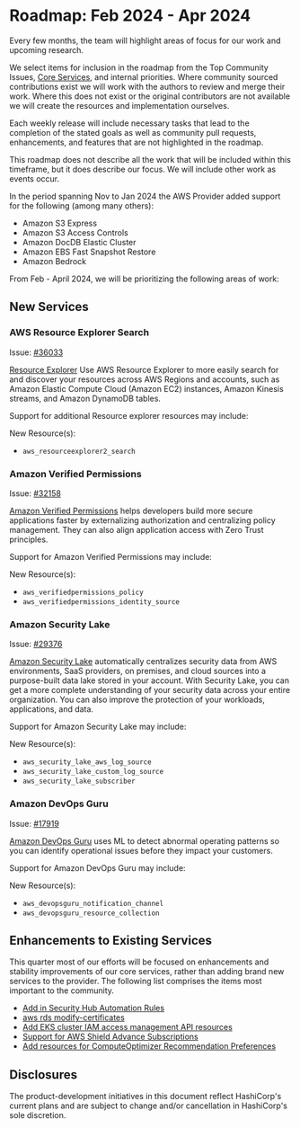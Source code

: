 # Roadmap:  Feb 2024 - Apr 2024

Every few months, the team will highlight areas of focus for our work and upcoming research.

We select items for inclusion in the roadmap from the Top Community Issues, [Core Services](https://hashicorp.github.io/terraform-provider-aws/core-services/), and internal priorities. Where community sourced contributions exist we will work with the authors to review and merge their work. Where this does not exist or the original contributors are not available we will create the resources and implementation ourselves.

Each weekly release will include necessary tasks that lead to the completion of the stated goals as well as community pull requests, enhancements, and features that are not highlighted in the roadmap.

This roadmap does not describe all the work that will be included within this timeframe, but it does describe our focus. We will include other work as events occur.

In the period spanning Nov to Jan 2024 the AWS Provider added support for the following (among many others):

- Amazon S3 Express
- Amazon S3 Access Controls
- Amazon DocDB Elastic Cluster
- Amazon EBS Fast Snapshot Restore
- Amazon Bedrock

From Feb - April 2024, we will be prioritizing the following areas of work:

## New Services

### AWS Resource Explorer Search

Issue: [#36033](https://github.com/hashicorp/terraform-provider-aws/issues/36033)

[Resource Explorer](https://aws.amazon.com/resourceexplorer/) Use AWS Resource Explorer to more easily search for and discover your resources across AWS Regions and accounts, such as Amazon Elastic Compute Cloud (Amazon EC2) instances, Amazon Kinesis streams, and Amazon DynamoDB tables.

Support for additional Resource explorer resources may include:

New Resource(s):

- `aws_resourceexplorer2_search`

### Amazon Verified Permissions

Issue: [#32158](https://github.com/hashicorp/terraform-provider-aws/issues/32158)

[Amazon Verified Permissions](https://aws.amazon.com/verified-permissions/) helps developers build more secure applications faster by externalizing authorization and centralizing policy management. They can also align application access with Zero Trust principles.

Support for Amazon Verified Permissions may include:

New Resource(s):

- `aws_verifiedpermissions_policy`
- `aws_verifiedpermissions_identity_source`

### Amazon Security Lake

Issue: [#29376](https://github.com/hashicorp/terraform-provider-aws/issues/29376)

[Amazon Security Lake](https://aws.amazon.com/security-lake/) automatically centralizes security data from AWS environments, SaaS providers, on premises, and cloud sources into a purpose-built data lake stored in your account. With Security Lake, you can get a more complete understanding of your security data across your entire organization. You can also improve the protection of your workloads, applications, and data.

Support for Amazon Security Lake may include:

New Resource(s):

- `aws_security_lake_aws_log_source`
- `aws_security_lake_custom_log_source`
- `aws_security_lake_subscriber`

### Amazon DevOps Guru

Issue: [#17919](https://github.com/hashicorp/terraform-provider-aws/issues/17919)

[Amazon DevOps Guru](https://aws.amazon.com/security-lake/) uses ML to detect abnormal operating patterns so you can identify operational issues before they impact your customers.

Support for Amazon DevOps Guru may include:

New Resource(s):

- `aws_devopsguru_notification_channel`
- `aws_devopsguru_resource_collection`

## Enhancements to Existing Services

This quarter most of our efforts will be focused on enhancements and stability improvements of our core services, rather than adding brand new services to the provider. The following list comprises the items most important to the community.

- [Add in Security Hub Automation Rules](https://github.com/hashicorp/terraform-provider-aws/issues/32210)
- [aws rds modify-certificates](https://github.com/hashicorp/terraform-provider-aws/issues/33196)
- [Add EKS cluster IAM access management API resources](https://github.com/hashicorp/terraform-provider-aws/issues/34982)
- [Support for AWS Shield Advance Subscriptions](https://github.com/hashicorp/terraform-provider-aws/issues/21430)
- [Add resources for ComputeOptimizer Recommendation Preferences](https://github.com/hashicorp/terraform-provider-aws/issues/23945)

## Disclosures

The product-development initiatives in this document reflect HashiCorp's current plans and are subject to change and/or cancellation in HashiCorp's sole discretion.

